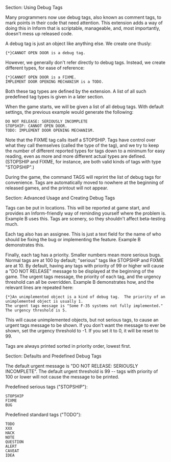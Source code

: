 Section: Using Debug Tags

Many programmers now use debug tags, also known as comment tags, to mark points in their code that need attention.  This extension adds a way of doing this in Inform that is scriptable, manageable, and, most importantly, doesn't mess up released code.

A debug tag is just an object like anything else.  We create one thusly:
	
	{*}CANNOT OPEN DOOR is a debug tag.
	
However, we generally don't refer directly to debug tags.  Instead, we create different types, for ease of reference:
	
	{*}CANNOT OPEN DOOR is a FIXME.
	IMPLEMENT DOOR OPENING MECHANISM is a TODO.
	
Both these tag types are defined by the extension.  A list of all such predefined tag types is given in a later section.

When the game starts, we will be given a list of all debug tags.  With default settings, the previous example would generate the following:
	
	DO NOT RELEASE: SERIOUSLY INCOMPLETE
	STOPSHIP: CANNOT OPEN DOOR.
	TODO: IMPLEMENT DOOR OPENING MECHANISM.
	
Note that the FIXME tag calls itself a STOPSHIP.  Tags have control over what they call themselves (called the type of the tag), and we try to keep the number of different reported types for tags down to a minimum for easy reading, even as more and more different actual types are defined.  (STOPSHIP and FIXME, for instance, are both valid kinds of tags with type "STOPSHIP".)

During the game, the command TAGS will reprint the list of debug tags for convenience.  Tags are automatically moved to nowhere at the beginning of released games, and the printout will not appear.

Section: Advanced Usage and Creating Debug Tags

Tags can be put in locations.  This will be reported at game start, and provides an Inform-friendly way of reminding yourself where the problem is.  Example B uses this.  Tags are scenery, so they shouldn't affect beta-testing much.

Each tag also has an assignee.  This is just a text field for the name of who should be fixing the bug or implementing the feature.  Example B demonstrates this.

Finally, each tag has a priority.  Smaller numbers mean more serious bugs.  Normal tags are at 100 by default; "serious" tags like STOPSHIP and FIXME are at 10.  By default, having any tags with priority of 99 or higher will cause a "DO NOT RELEASE" message to be displayed at the beginning of the game.  The urgent tags message, the priority of each tag, and the urgency threshold can all be overridden.  Example B demonstrates how, and the relevant lines are repeated here:

	{*}An unimplemented object is a kind of debug tag.  The priority of an unimplemented object is usually 1.
	The urgent tags message is "Some F-35 systems not fully implemented."
	The urgency threshold is 5.
	
This will cause unimplemented objects, but not serious tags, to cause an urgent tags message to be shown.  If you don't want the message to ever be shown, set the urgency threshold to -1.  If you set it to 0, it will be reset to 99.

Tags are always printed sorted in priority order, lowest first.

Section: Defaults and Predefined Debug Tags

The default urgent message is "DO NOT RELEASE: SERIOUSLY INCOMPLETE".  The default urgent threshold is 99 -- tags with priority of 100 or lower will not cause the message to be printed.

Predefined serious tags ("STOPSHIP"):
	
	STOPSHIP
	FIXME
	BUG
	
Predefined standard tags ("TODO"):
	
	TODO
	XXX
	HACK
	NOTE
	QUESTION
	ALERT
	CAVEAT
	IDEA

